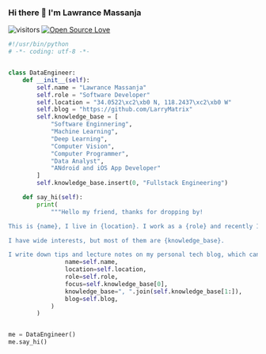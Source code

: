 ### Hi there 👋 I'm Lawrance Massanja

![visitors](https://visitor-badge.laobi.icu/badge?page_id=LarryMatrix)
[![Open Source Love](https://badges.frapsoft.com/os/v1/open-source.svg?v=102)](https://github.com/ellerbrock/open-source-badge/)


```python
#!/usr/bin/python
# -*- coding: utf-8 -*-


class DataEngineer:
    def __init__(self):
        self.name = "Lawrance Massanja"
        self.role = "Software Developer"
        self.location = "34.0522\xc2\xb0 N, 118.2437\xc2\xb0 W"
        self.blog = "https://github.com/LarryMatrix"
        self.knowledge_base = [
            "Software Enginnering",
            "Machine Learning",
            "Deep Learning",
            "Computer Vision",
            "Computer Programmer",
            "Data Analyst",
            "ANdroid and iOS App Developer"
        ]
        self.knowledge_base.insert(0, "Fullstack Engineering")

    def say_hi(self):
        print(
            """Hello my friend, thanks for dropping by!

This is {name}, I live in {location}. I work as a {role} and recently I am focusing on {focus} for my personal growth.

I have wide interests, but most of them are {knowledge_base}.

I write down tips and lecture notes on my personal tech blog, which can be found here: {blog}""".format(
                name=self.name,
                location=self.location,
                role=self.role,
                focus=self.knowledge_base[0],
                knowledge_base=", ".join(self.knowledge_base[1:]),
                blog=self.blog,
            )
        )


me = DataEngineer()
me.say_hi()

```


<!--
**LarryMatrix/LarryMatrix** is a ✨ _special_ ✨ repository because its `README.md` (this file) appears on your GitHub profile.

Here are some ideas to get you started:

- 🔭 I’m currently working on ...
- 🌱 I’m currently learning ...
- 👯 I’m looking to collaborate on ...
- 🤔 I’m looking for help with ...
- 💬 Ask me about ...
- 📫 How to reach me: ...
- 😄 Pronouns: ...
- ⚡ Fun fact: ...
-->
